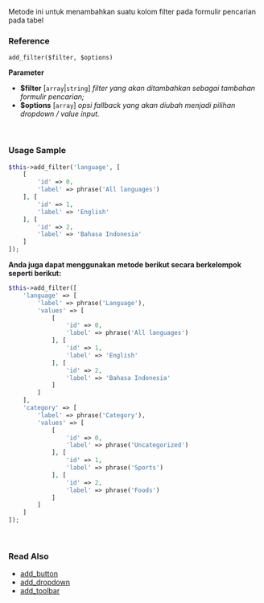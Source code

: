 Metode ini untuk menambahkan suatu kolom filter pada formulir pencarian pada tabel

### Reference
`add_filter($filter, $options)`

**Parameter**
* **$filter** [`array`|`string`] *filter yang akan ditambahkan sebagai tambahan formulir pencarian;*
* **$options** [`array`] *opsi fallback yang akan diubah menjadi pilihan dropdown / value input.*

&nbsp;

### Usage Sample

```php
$this->add_filter('language', [
    [
        'id' => 0,
        'label' => phrase('All languages')
    ], [
        'id' => 1,
        'label' => 'English'
    ], [
        'id' => 2,
        'label' => 'Bahasa Indonesia'
    ]
]);
```

**Anda juga dapat menggunakan metode berikut secara berkelompok seperti berikut:**

```php
$this->add_filter([
    'language' => [
        'label' => phrase('Language'),
        'values' => [
            [
                'id' => 0,
                'label' => phrase('All languages')
            ], [
                'id' => 1,
                'label' => 'English'
            ], [
                'id' => 2,
                'label' => 'Bahasa Indonesia'
            ]
        ]
    ],
    'category' => [
        'label' => phrase('Category'),
        'values' => [
            [
                'id' => 0,
                'label' => phrase('Uncategorized')
            ], [
                'id' => 1,
                'label' => phrase('Sports')
            ], [
                'id' => 2,
                'label' => phrase('Foods')
            ]
        ]
    ]
]);
```

&nbsp;

### Read Also
* [add_button](./add_button)
* [add_dropdown](./add_dropdown)
* [add_toolbar](./add_toolbar)
